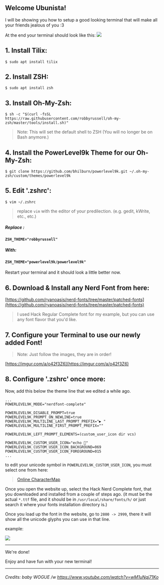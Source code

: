 ## Welcome Ubunista!
I will be showing you how to setup a good looking terminal that will make all your friends jealous of you :3

At the end your terminal should look like this:
![](http://i.imgur.com/thSR7hI.png)

## 1. Install Tilix:
    $ sudo apt install tilix

## 2. Install ZSH:
    $ sudo apt install zsh

## 3. Install Oh-My-Zsh:
    $ sh -c "$(curl -fsSL https://raw.githubusercontent.com/robbyrussell/oh-my-zsh/master/tools/install.sh)"
> Note: This will set the default shell to ZSH (You will no longer be on Bash anymore.)

## 4. Install the PowerLevel9k Theme for our Oh-My-Zsh:
    $ git clone https://github.com/bhilburn/powerlevel9k.git ~/.oh-my-zsh/custom/themes/powerlevel9k

## 5. Edit '.zshrc':
    $ vim ~/.zshrc
> replace `vim` with the editor of your predilection. (e.g. gedit, kWrite, etc., etc.)

##### Replace :

#### `ZSH_THEME="robbyrussell"`
##### With: 
#### `ZSH_THEME="powerlevel9k/powerlevel9k"`

Restart your terminal and it should look a little better now.

## 6. Download & Install any Nerd Font from here:
[https://github.com/ryanoasis/nerd-fonts/tree/master/patched-fonts](https://github.com/ryanoasis/nerd-fonts/tree/master/patched-fonts)
> I used Hack Regular Complete font for my example, but you can use any font flavor that you'd like.

## 7. Configure your Terminal to use our newly added Font!
> Note: Just follow the images, they are in order!

[https://imgur.com/a/o42f3Z6](https://imgur.com/a/o42f3Z6)

## 8. Configure '.zshrc' once more:
Now, add this below the theme line that we edited a while ago.

    ...
    POWERLEVEL9K_MODE="nerdfont-complete"

    POWERLEVEL9K_DISABLE_PROMPT=true
    POWERLEVEL9K_PROMPT_ON_NEWLINE=true
    POWERLEVEL9K_MULTILINE_LAST_PROMPT_PREFIX="▶ "
    POWERLEVEL9K_MULTILINE_FIRST_PROMPT_PREFIX=""

    POWERLEVEL9K_LEFT_PROMPT_ELEMENTS=(custom_user_icon dir vcs)

    POWERLEVEL9K_CUSTOM_USER_ICON="echo "
    POWERLEVEL9K_CUSTOM_USER_ICON_BACKGROUND=069
    POWERLEVEL9K_CUSTOM_USER_ICON_FOREGROUND=015
    ...

to edit your unicode symbol in `POWERLEVEL9K_CUSTOM_USER_ICON`, you must select one from here: 

> [Online CharacterMap](https://bluejamesbond.github.io/CharacterMap)

Once you open the website up, select the Hack Nerd Complete font, that you downloaded and installed from a couple of steps ago. (it must be the actual `*.ttf` file, and it should be in `/usr/local/share/fonts/h/` or just search it where your fonts installation directory is.)

Once you load up the font in the website, go to `2800 -> 2999`, there it will show all the unicode glyphs you can use in that line.

example:

![](http://i.imgur.com/4H5l15U.png)


___

We're done!

Enjoy and have fun with your new terminal!

___

###### Credits: baby WOGUE /w https://www.youtube.com/watch?v=wM1uNqj71Ko
